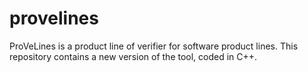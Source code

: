 # provelines
ProVeLines is a product line of verifier for software product lines. This repository contains a new version of the tool, coded in C++.
